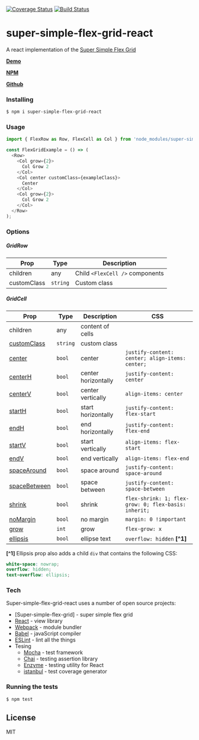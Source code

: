 [![Coverage Status](https://coveralls.io/repos/github/open-sauces/super-simple-flex-grid-react/badge.svg?branch=master)](https://coveralls.io/github/open-sauces/super-simple-flex-grid-react?branch=master) [![Build Status](https://travis-ci.org/open-sauces/super-simple-flex-grid-react.svg?branch=master)](https://travis-ci.org/open-sauces/super-simple-flex-grid-react)


# super-simple-flex-grid-react

A react implementation of the [Super Simple Flex Grid]

**[Demo]**

**[NPM]**

**[Github]**

### Installing
```sh
$ npm i super-simple-flex-grid-react
```

### Usage
```javascript
import { FlexRow as Row, FlexCell as Col } from 'node_modules/super-simple-flex-grid-react';

const FlexGridExample = () => (
  <Row>
    <Col grow={2}>
      Col Grow 2
    </Col>
    <Col center customClass={exampleClass}>
      Center
    </Col>
    <Col grow={2}>
      Col Grow 2
    </Col>
  </Row>
);
```

### Options

##### GridRow
| Prop        | Type     | Description                     |
| ----------- | -------- | ------------------------------- |
| children    | any      | Child `<FlexCell />` components |
| customClass | `string` | Custom class                    |

##### GridCell
| Prop           | Type     | Description         | CSS                                                  |
| -------------- | ---------| --------------------| ---------------------------------------------------- |
| children       | any      | content of cells    |                                                      |
| [customClass]  | `string` | custom class        |                                                      |
| [center]       | `bool`   | center              | `justify-content: center; align-items: center;`      |
| [centerH]      | `bool`   | center horizontally | `justify-content: center`                            |
| [centerV]      | `bool`   | center vertically   | `align-items: center`                                |
| [startH]       | `bool`   | start horizontally  | `justify-content: flex-start`                        |
| [endH]         | `bool`   | end horizontally    | `justify-content: flex-end`                          |
| [startV]       | `bool`   | start vertically    | `align-items: flex-start`                            |
| [endV]         | `bool`   | end vertically      | `align-items: flex-end`                              |
| [spaceAround]  | `bool`   | space around        | `justify-content: space-around`                      |
| [spaceBetween] | `bool`   | space between       | `justify-content: space-between`                     |
| [shrink]       | `bool`   | shrink              | `flex-shrink: 1; flex-grow: 0; flex-basis: inherit;` |
| [noMargin]     | `bool`   | no margin           | `margin: 0 !important`                               |
| [grow]         | `int`    | grow                | `flex-grow: x`                                       |
| [ellipsis]     | `bool`   | ellipse text        | `overflow: hidden` **[^1]**                          |

**[^1]**  Ellipsis prop also adds a child `div` that contains the following CSS:
```scss
white-space: nowrap;
overflow: hidden;
text-overflow: ellipsis;
```

### Tech
Super-simple-flex-grid-react uses a number of open source projects:

* [Super-simple-flex-grid] - super simple flex grid
* [React] - view library
* [Webpack] - module bundler
* [Babel] - javaScript compiler
* [ESLint] - lint all the things
* Tesing
  * [Mocha] - test framework
  * [Chai] - testing assertion library
  * [Enzyme] - testing utility for React
  * [istanbul] - test coverage generator


### Running the tests
```sh
$ npm test
```

License
----

MIT

[Demo]: <https://open-sauces.github.io/super-simple-flex-grid-react/example/dist>
[NPM]: <https://www.npmjs.com/package/super-simple-flex-grid-react>
[Github]: <https://open-sauces.github.io/super-simple-flex-grid-react>


[customClass]: <https://open-sauces.github.io/super-simple-flex-grid-react/example/dist/#customClass>
[center]: <https://open-sauces.github.io/super-simple-flex-grid-react/example/dist/#center>
[centerH]: <https://open-sauces.github.io/super-simple-flex-grid-react/example/dist/#centerH>
[centerV]: <https://open-sauces.github.io/super-simple-flex-grid-react/example/dist/#centerV>
[startH]: <https://open-sauces.github.io/super-simple-flex-grid-react/example/dist/#startH>
[endH]: <https://open-sauces.github.io/super-simple-flex-grid-react/example/dist/#endH>
[startV]: <https://open-sauces.github.io/super-simple-flex-grid-react/example/dist/#startV>
[endV]: <https://open-sauces.github.io/super-simple-flex-grid-react/example/dist/#endV>
[spaceAround]: <https://open-sauces.github.io/super-simple-flex-grid-react/example/dist/#spaceAround>
[spaceBetween]: <https://open-sauces.github.io/super-simple-flex-grid-react/example/dist/#spaceBetween>
[grow]: <https://open-sauces.github.io/super-simple-flex-grid-react/example/dist/#grow>
[shrink]: <https://open-sauces.github.io/super-simple-flex-grid-react/example/dist/#shrink>
[ellipsis]: <https://open-sauces.github.io/super-simple-flex-grid-react/example/dist/#ellipsis>
[noMargin]: <https://open-sauces.github.io/super-simple-flex-grid-react/example/dist/#noMargin>


[Super simple flex grid]: <https://github.com/open-sauces/super-simple-flex-grid>
[React]: <https://facebook.github.io/react>
[Webpack]: <http://webpack.github.io>
[Babel]: <https://babeljs.io>
[ESLint]: <http://eslint.org>
[Mocha]: <https://mochajs.org>
[Chai]: <http://chaijs.com>
[Enzyme]: <https://github.com/airbnb/enzyme>
[istanbul]: <https://istanbul.js.org>
